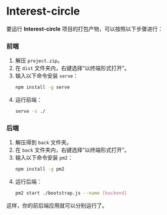 # Interest-circle
要运行 **Interest-circle** 项目的打包产物，可以按照以下步骤进行：

### 前端
1. 解压 `project.zip`。
2. 在 `dist` 文件夹内，右键选择“以终端形式打开”。
3. 输入以下命令安装 `serve`：
   ```bash
   npm install -g serve
   ```
4. 运行前端：
   ```bash
   serve -s ./
   ```

### 后端
1. 解压得到 `back` 文件夹。
2. 在 `back` 文件夹内，右键选择“以终端形式打开”。
3. 输入以下命令安装 `pm2`：
   ```bash
   npm install -g pm2
   ```
4. 运行后端：
   ```bash
   pm2 start ./bootstrap.js --name [backend]
   ```

这样，你的前后端应用就可以分别运行了。


